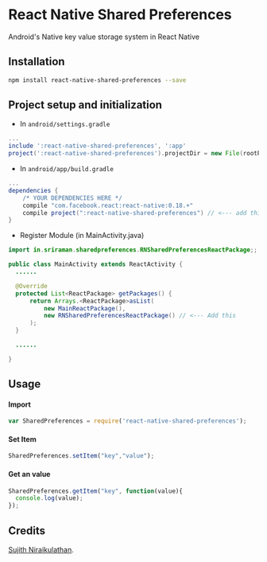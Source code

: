 # React Native Shared Preferences

Android's Native key value storage system in React Native

## Installation

```bash
npm install react-native-shared-preferences --save
```

## Project setup and initialization


* In `android/settings.gradle`

```gradle
...
include ':react-native-shared-preferences', ':app'
project(':react-native-shared-preferences').projectDir = new File(rootProject.projectDir, '../node_modules/react-native-shared-preferences/android')
```

* In `android/app/build.gradle`

```gradle
...
dependencies {
    /* YOUR DEPENDENCIES HERE */
    compile "com.facebook.react:react-native:0.18.+"
    compile project(":react-native-shared-preferences") // <--- add this
}

```

* Register Module (in MainActivity.java)

```java
import in.sriraman.sharedpreferences.RNSharedPreferencesReactPackage;;  // <--- import

public class MainActivity extends ReactActivity {
  ......

  @Override
  protected List<ReactPackage> getPackages() {
      return Arrays.<ReactPackage>asList(
          new MainReactPackage(),
          new RNSharedPreferencesReactPackage() // <--- Add this
      );
  }

  ......

}
```


## Usage

#### Import

```javascript
var SharedPreferences = require('react-native-shared-preferences');
```

#### Set Item

```javascript
SharedPreferences.setItem("key","value");
```

#### Get an value

```javascript
SharedPreferences.getItem("key", function(value){
  console.log(value);
});
```


## Credits

[Sujith Niraikulathan](http://bit.ly/sujithkanna "Sujith").
